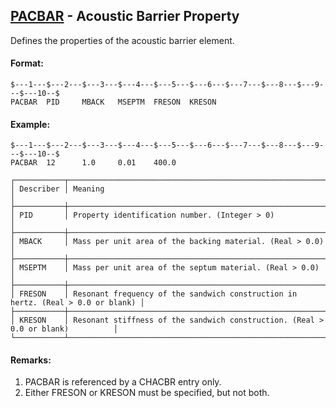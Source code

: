 ## [PACBAR](https://nexus.hexagon.com/documentationcenter/bundle/MSC_Nastran_2022.4/page/Nastran_Combined_Book/qrg/bulkp/TOC.PACBAR.xhtml) - Acoustic Barrier Property

Defines the properties of the acoustic barrier element.

#### Format:

```nastran
$---1---$---2---$---3---$---4---$---5---$---6---$---7---$---8---$---9---$---10--$
PACBAR  PID     MBACK   MSEPTM  FRESON  KRESON                                  
```

#### Example:

```nastran
$---1---$---2---$---3---$---4---$---5---$---6---$---7---$---8---$---9---$---10--$
PACBAR  12      1.0     0.01    400.0                                           
```

```text
┌───────────┬─────────────────────────────────────────────────────────────────────────────────┐
│ Describer │ Meaning                                                                         │
├───────────┼─────────────────────────────────────────────────────────────────────────────────┤
│ PID       │ Property identification number. (Integer > 0)                                   │
├───────────┼─────────────────────────────────────────────────────────────────────────────────┤
│ MBACK     │ Mass per unit area of the backing material. (Real > 0.0)                        │
├───────────┼─────────────────────────────────────────────────────────────────────────────────┤
│ MSEPTM    │ Mass per unit area of the septum material. (Real > 0.0)                         │
├───────────┼─────────────────────────────────────────────────────────────────────────────────┤
│ FRESON    │ Resonant frequency of the sandwich construction in hertz. (Real > 0.0 or blank) │
├───────────┼─────────────────────────────────────────────────────────────────────────────────┤
│ KRESON    │ Resonant stiffness of the sandwich construction. (Real > 0.0 or blank)          │
└───────────┴─────────────────────────────────────────────────────────────────────────────────┘
```

#### Remarks:

1. PACBAR is referenced by a CHACBR entry only.
2. Either FRESON or KRESON must be specified, but not both.
